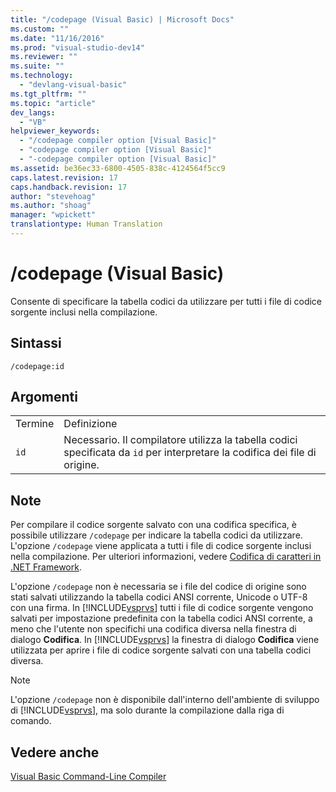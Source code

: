```yaml
---
title: "/codepage (Visual Basic) | Microsoft Docs"
ms.custom: ""
ms.date: "11/16/2016"
ms.prod: "visual-studio-dev14"
ms.reviewer: ""
ms.suite: ""
ms.technology: 
  - "devlang-visual-basic"
ms.tgt_pltfrm: ""
ms.topic: "article"
dev_langs: 
  - "VB"
helpviewer_keywords: 
  - "/codepage compiler option [Visual Basic]"
  - "codepage compiler option [Visual Basic]"
  - "-codepage compiler option [Visual Basic]"
ms.assetid: be36ec33-6800-4505-838c-4124564f5cc9
caps.latest.revision: 17
caps.handback.revision: 17
author: "stevehoag"
ms.author: "shoag"
manager: "wpickett"
translationtype: Human Translation
---
```

# /codepage (Visual Basic)
Consente di specificare la tabella codici da utilizzare per tutti i file di codice sorgente inclusi nella compilazione.  
  
## Sintassi  
  
```  
/codepage:id  
```  
  
## Argomenti  
  
|||  
|-|-|  
|Termine|Definizione|  
|`id`|Necessario.  Il compilatore utilizza la tabella codici specificata da `id` per interpretare la codifica dei file di origine.|  
  
## Note  
 Per compilare il codice sorgente salvato con una codifica specifica, è possibile utilizzare `/codepage` per indicare la tabella codici da utilizzare.  L'opzione `/codepage` viene applicata a tutti i file di codice sorgente inclusi nella compilazione.  Per ulteriori informazioni, vedere [Codifica di caratteri in .NET Framework](../Topic/Character%20Encoding%20in%20the%20.NET%20Framework.md).  
  
 L'opzione `/codepage` non è necessaria se i file del codice di origine sono stati salvati utilizzando la tabella codici ANSI corrente, Unicode o UTF\-8 con una firma.  In [!INCLUDE[vsprvs](../../../csharp/includes/vsprvs_md.md)] tutti i file di codice sorgente vengono salvati per impostazione predefinita con la tabella codici ANSI corrente, a meno che l'utente non specifichi una codifica diversa nella finestra di dialogo **Codifica**.  In [!INCLUDE[vsprvs](../../../csharp/includes/vsprvs_md.md)] la finestra di dialogo **Codifica** viene utilizzata per aprire i file di codice sorgente salvati con una tabella codici diversa.  
  
> [!NOTE]
>  L'opzione `/codepage` non è disponibile dall'interno dell'ambiente di sviluppo di [!INCLUDE[vsprvs](../../../csharp/includes/vsprvs_md.md)], ma solo durante la compilazione dalla riga di comando.  
  
## Vedere anche  
 [Visual Basic Command\-Line Compiler](../../../visual-basic/reference/command-line-compiler/index.md)